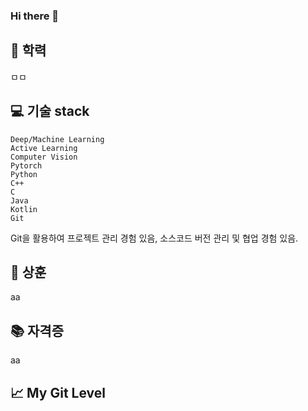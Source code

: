 ### Hi there 👋

## 🌱 학력
ㅁㅁ

## 💻 기술 stack

```
Deep/Machine Learning
Active Learning
Computer Vision
Pytorch
Python
C++
C
Java
Kotlin
Git
```
Git을 활용하여 프로젝트 관리 경험 있음, 소스코드 버전 관리 및 협업 경험 있음.

## 🏅 상훈
aa

## 📚 자격증
aa

## 📈 My Git Level



<!--
**DongJooKim1541/DongJooKim1541** is a ✨ _special_ ✨ repository because its `README.md` (this file) appears on your GitHub profile.

Here are some ideas to get you started:

- 🔭 I’m currently working on ...
- 🌱 I’m currently learning ...
- 👯 I’m looking to collaborate on ...
- 🤔 I’m looking for help with ...
- 💬 Ask me about ...
- 📫 How to reach me: ...
- 😄 Pronouns: ...
- ⚡ Fun fact: ...
-->
